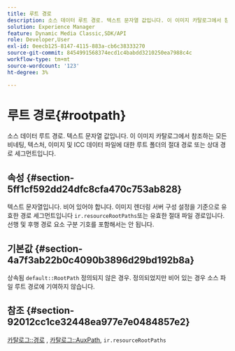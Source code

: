 ```yaml
---
title: 루트 경로
description: 소스 데이터 루트 경로. 텍스트 문자열 값입니다. 이 이미지 카탈로그에서 참조하는 모든 비네팅, 텍스처, 이미지 및 ICC 데이터 파일에 대한 루트 폴더의 절대 경로 또는 상대 경로 세그먼트입니다.
solution: Experience Manager
feature: Dynamic Media Classic,SDK/API
role: Developer,User
exl-id: 0eecb125-8147-4115-883a-cb6c38333270
source-git-commit: 8454991568374ecd1c4babdd3210250ea7988c4c
workflow-type: tm+mt
source-wordcount: '123'
ht-degree: 3%

---
```


# 루트 경로{#rootpath}

소스 데이터 루트 경로. 텍스트 문자열 값입니다. 이 이미지 카탈로그에서 참조하는 모든 비네팅, 텍스처, 이미지 및 ICC 데이터 파일에 대한 루트 폴더의 절대 경로 또는 상대 경로 세그먼트입니다.

## 속성 {#section-5ff1cf592dd24dfc8cfa470c753ab828}

텍스트 문자열입니다. 비어 있어야 합니다. 이미지 렌더링 서버 구성 설정을 기준으로 유효한 경로 세그먼트입니다 `ir.resourceRootPaths`또는 유효한 절대 파일 경로입니다. 선행 및 후행 경로 요소 구분 기호를 포함해서는 안 됩니다.

## 기본값 {#section-4a7f3ab22b0c4090b3896d29bd192b8a}

상속됨 `default::RootPath` 정의되지 않은 경우. 정의되었지만 비어 있는 경우 소스 파일 루트 경로에 기여하지 않습니다.

## 참조 {#section-92012cc1ce32448ea977e7e0484857e2}

[카탈로그::경로](../../../../../ir-api/material-cat/image-rendering-api-ref/c-ir-material-catalog/c-ir-material-data-reference/r-ir-path.md#reference-59ebb624250a4965ad1737578a2ab590) , [카탈로그::AuxPath](../../../../../ir-api/material-cat/image-rendering-api-ref/c-ir-material-catalog/c-ir-material-data-reference/r-ir-auxpath.md#reference-943ad5ee3c3b4b06bbcbb005db0dc969), `ir.resourceRootPaths`
